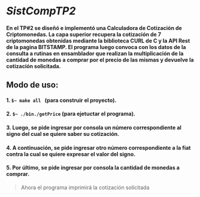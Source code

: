 # **_SistCompTP2_**

#### En el TP#2 se diseñó e implementó una Calculadora de Cotización de Criptomonedas. La capa superior recupera la cotización de 7 criptomonedas obtenidas mediante la biblioteca CURL de C y la API Rest de la pagina BITSTAMP. El programa luego convoca con los datos de la consulta a rutinas en ensamblador que realizan la multiplicación de la cantidad de monedas a comprar por el precio de las mismas y devuelve la cotización solicitada.

## Modo de uso:

  #### 1. ```$~ make all ``` (para construir el proyecto).
  #### 2. ``` $~ ./bin./getPrice ``` (para ejetuctar el programa).
  #### 3. Luego, se pide ingresar por consola un número correspondiente al signo del cual se quiere saber su cotización.
  #### 4. A continuación, se pide ingresar otro número correspondiente a la fiat contra la cual se quiere expresar el valor del signo.
  #### 5. Por último, se pide ingresar por consola la cantidad de monedas a comprar. 
> Ahora el programa imprimirá la cotización solicitada 
